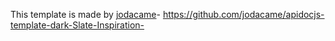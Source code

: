 This template is made by [jodacame](https://github.com/jodacame)- https://github.com/jodacame/apidocjs-template-dark-Slate-Inspiration-